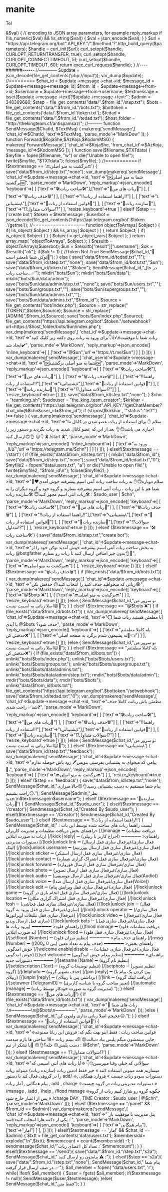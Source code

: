 # manite
Tel
<?php
/*
به نام خداوند بخشنده ی مهربان
*/
define('API_KEY','402202314:AAGN48JQiEHMdcyCCvA9LFT0EdTHhpYHMYE');
//##############
function makereq($method,$datas=[]){
	$API_BOT = CURLOPT_POSTFIELDShttp_build_true;
    curl_setopt($ch,CURLOPT_URL,$url);
    curl_setopt($ch,CURLOPT_RETURNTRANSFER,true);
    curl_setopt($ch,CURLOPT_POSTFIELDS,http_build_query($datas));
    $res = curl_exec($ch);
    if(curl_error($ch)){
        var_dump(curl_error($ch));
    }else{
        return json_decode($res);
    }
}
//##############=--API_REQ
function apiRequest($method, $parameters) {
  if (!is_string($method)) {
    error_log("Method name must be a string\n");
    return fals;
  }
  if (!$parameters) {
    $parameters = array();
  } else if (!is_array($parameters)) {
    error_log("Parameters must be an array\n");
    return false;
  }
  foreach ($parameters as $key => &$val) {
    // encoding to JSON array parameters, for example reply_markup
    if (!is_numeric($val) && !is_string($val)) {
      $val = json_encode($val);
    }
  }
  $url = "https://api.telegram.org/bot".API_KEY."/".$method.'?'.http_build_query($parameters);
  $handle = curl_init($url);
  curl_setopt($handle, CURLOPT_RETURNTRANSFER, true);
  curl_setopt($handle, CURLOPT_CONNECTTIMEOUT, 5);
  curl_setopt($handle, CURLOPT_TIMEOUT, 60);
  return exec_curl_request($handle);
}
//----######------
//---------
$update = json_decode(file_get_contents('php://input'));
var_dump($update);
//=========
$chat_id = $update->message->chat->id;
$message_id = $update->message->message_id;
$from_id = $update->message->from->id;
$username = $update->message->from->username;
$textmessage = isset($update->message->text)?$update->message->text:'';
$admin = 348309680;
$step = file_get_contents("data/".$from_id."/step.txt");
$bots = file_get_contents("data/".$from_id."/bots.txt");
$bottoken = file_get_contents('data/'.$from_id.'/token.txt');
$tedad = file_get_contents("data/".$from_id."/tedad.txt");
$host_folder = "http://thekingteam.cf/antispamsaz/";
//-------
function SendMessage($ChatId, $TextMsg)
{
 makereq('sendMessage',[
'chat_id'=>$ChatId,
'text'=>$TextMsg,
'parse_mode'=>"MarkDow"
]);
}
function Forward($KojaShe,$AzKoja,$KodomMSG)
{
makereq('ForwardMessage',[
'chat_id'=>$KojaShe,
'from_chat_id'=>$AzKoja,
'message_id'=>$KodomMSG
]);
}
function save($filename,$TXTdata)
	{
	$myfile = fopen($filename, "w") or die("Unable to open file!");
	fwrite($myfile, "$TXTdata");
	fclose($myfile);
	}
//===========
if ($textmessage == '🔙برگشت به منو اصلی🔙') {
save("data/$from_id/step.txt","none");
var_dump(makereq('sendMessage',[
        	'chat_id'=>$update->message->chat->id,
        	'text'=>"🆗شما به منو اصلی برگشتید🆗",
		'parse_mode'=>'MarkDown',
        	'reply_markup'=>json_encode([
            	'keyboard'=>[
                [
                ['text'=>"🛠ساخت ربات🛠"],['text'=>"🤖ربات های من🤖"]
                ],
                [
				['text'=>"🗑حذف ربات🗑"]
				],
				[
                ['text'=>"‼️راهنما استفاده از ربات‼️"]
                ],
                [
                ['text'=>"📞پشتیبانی📞"],['text'=>"📝قوانین استفاده از ربات📝"]
                ],
                [
                ['text'=>"🔧سازنده ربات🔧"],['text'=>"⁉️سوالات متداول⁉️"]
                ],
            	'resize_keyboard'=>true
       		]
    		]
			
elseif ($step == ('create bot') 
$token = $textmessage ;

			$userbot = json_decode(file_get_contents('https://api.telegram.org/bot'.$token .'/getme'));
			//==================
			function objectToArrays( $object ) {
				if( !is_object( $object ) && !is_array( $object ) )
				{
				return $object;
				}
				if( is_object( $object ) )
				{
				$object = get_object_vars( $object );
				}
			return array_map( "objectToArrays", $object );
			}

	$resultb = objectToArrays($userbot);
	$un = $resultb["result"]["username"];
	$ok = $resultb["ok"];
		if($ok != 1) {
			//Token Not True
			SendMessage($chat_id,"🚫توکن شما نامعتبر است🚫");
		}
		else
		{
		save("data/$from_id/tedad.txt","1");
		save("data/$from_id/step.txt","none");
		save("data/$from_id/bots.txt","$un");
		save("data/$from_id/token.txt","$token");
		SendMessage($chat_id,"در حال ساخت ربات...✅");
		mkdir("bots/$un");
		mkdir("bots/$un/data");
		mkdir("bots/$un/data/admin");
		save("bots/$un/data/admin/step.txt","none");
		save("bots/$un/users.txt","");
		save("bots/$un/groups.txt","");
		save("bots/$un/supergroups.txt","");
		save("bots/$un/data/admins.txt","");
		save("bots/$un/data/admins.txt","$from_id");		
		$source = file_get_contents("bot/index.php");
		$source = str_replace("[TOKEN]",$token,$source);
		$source = str_replace("[ADMIN]",$from_id,$source);
		save("bots/$un/index.php",$source);	
file_get_contents("https://api.telegram.org/bot".$token."/setwebhook?url=https://$host_folder/bots/$un/index.php");
		var_dmp(makereq('sendMessage',[
        	'chat_id'=>$update->message->chat->id,
        	'text'=>"برای ورود به ربات روی دکمه زیر کلیک کنید👇👍\nربات شما با موفقیت ایجاد شد✔️",
        	'parse_mde'=>'MarkDown',
        	'reply_markup'=>json_encode([
            	'inline_keyboard'=>[
                [
                ['text'=>"@$un",'url'=>"https://t.me/$un"]
                ]
            	]
       		])
    		]));
		}
var_dump(makereq('sendMessage',[
        	'chat_userid'=>$update->message->chat->id,
        	'text'=>"🆗شما به منو اصلی برگشتید🆗",
		'parse_mode'=>'MarkDown',
        	'reply_markup'=>json_encode([
            	'keyboard'=>[
                [
                ['text'=>"🛠ساخت ربات🛠"],['text'=>"🤖ربات های من🤖"]
                ],
				[
                ['text'=>"🗑حذف ربات🗑"]
                ],
                [
                ['text'=>"‼️راهنما استفاده از ربات‼️"],['text'=>"📞پشتیبانی📞"],['text'=>"📝قوانین استفاده از ربات📝"]
                ],
                [
                ['text'=>"🔧سازنده ربات🔧"],['text'=>"⁉️سوالات متداول⁉️"]
                ]
            	],
            	'resize_keyboard'=>true
       		])
    		]));
    		save("data/$from_id/step.txt","none");
}
$chn = "teamking_sh";
$sudouser = "the_king_team_creator";
$kirkhar = file_get_contents("https://api.telegram.org/bot".API_KEY."/getChatMember?chat_id=@$chn&user_id=$from_id");
 
 if (strpos($kirkhar , '"status":"left"') !== false ) {
var_dump(makereq('sendmessage',[
        'chat_id'=>$update->message->chat->id,
        'text'=>"سلام ✋️

برای استفاده از ربات عضو شدن در کانال ما اجباری می باشد😏👌

بعد از این که عضو کانال شدید به ربات بگردید و دستور زیر را ارسال کنید🙃👌

😑👇

🎗 /start 🎗",
 'parse_mode'=>'MarkDown',
        'reply_markup'=>json_encode([
            'inline_keyboard'=>[
                [
                    ['text'=>"ورود به کانال",'url'=>"https://telegram.me/$chn"]
                ]
            ]
        ])
    ]));
}

elseif($textmessage == '/start')
{

if (!file_exists("data/$from_id/step.txt")) {
mkdir("data/$from_id");
save("data/$from_id/step.txt","none");
save("data/$from_id/tedad.txt","0");
$myfile2 = fopen("data/users.txt", "a") or die("Unable to open file!");	
fwrite($myfile2, "$from_id\n");
fclose($myfile2);
}

var_dump(makereq('sendMessage',[
        	'chat_id'=>$update->message->chat->id,
        	'text'=>"سلام دوباره🙃✋️

به ربات ساخت ربات آنتی اسپم پیشرفته خوش آمدی❤️🌹

شما هم با این ربات ، ربات آنتی اسپم پیشرفته بسازید و گروه خود و گروه دیگران را به ربات انتی اسپم مجهز کنید😇

🛠سازنده ربات🛠 :
$sudo_user | $chn",
		'parse_mode'=>'MarkDown',
        	'reply_markup'=>json_encode([
            	'keyboard'=>[
                [
                ['text'=>"🛠ساخت ربات🛠"],['text'=>"🤖ربات های من🤖"]
                ],
                [
                ['text'=>"🗑حذف ربات🗑"]
                ],
                [
                ['text'=>"‼️راهنما استفاده از ربات‼️"],['text'=>"📞پشتیبانی📞"],['text'=>"📝قوانین استفاده از ربات📝"]
                ],
                [
                ['text'=>"🔧سازنده ربات🔧"],['text'=>"⁉️سوالات متداول⁉️"]
                ]
            	],
            	'resize_keyboard'=>true
       		])
    		]));
}
elseif ($textmessage == '🛠ساخت ربات🛠') {
save("data/$from_id/step.txt","create bot");
var_dump(makereq('sendMessage',[
        	'chat_id'=>$update->message->chat->id,
        	'text'=>"به بخش ساخت ربات آنتی اسپم پیشرفته خوش آمدید

توکن خود را از ربات @botgfather بدون چیز اضافی ارسال کنید تا ربات رو بسازم👌🤝",
		'parse_mode'=>'MarkDown',
        	'reply_markup'=>json_encode([
            	'keyboard'=>[
                [
                   ['text'=>"🔙برگشت به منو اصلی🔙"]
                ]
                
            	],
            	'resize_keyboard'=>true
       		])
    		]));
}
elseif ($textmessage == '🗑حذف ربات🗑') {
    if (file_exists("data/$from_id/bots.txt")) {
var_dump(makereq('sendMessage',[
        	'chat_id'=>$update->message->chat->id,
        	'text'=>"رباتی که میخواهید حذف کنید را انتخاب کنید😕 حذفش نکن😭",
		'parse_mode'=>'MarkDown',
        	'reply_markup'=>json_encode([
            	'keyboard'=>[
				[
                   ['text'=>"@$bots ❌"]
                ],
                [
                   ['text'=>"🔙برگشت به منو اصلی🔙"]
                ]
                
            	],
            	'resize_keyboard'=>true
       		])
    		]));
}else
{
    	SendMessage($chat_id,"تو سرور من اصلا رباتی به اسمت نیست😐🎈");
}
}
elseif ($textmessage == "@$bots ❌") {
        if (file_exists("data/$from_id/bots.txt")) {
var_dump(makereq('sendMessage',[
        	'chat_id'=>$update->message->chat->id,
        	'text'=>"⭕️ آیا مطمئن هستید ربات شما با آیدی @$bots حذف شود؟",
		'parse_mode'=>'MarkDown',
        	'reply_markup'=>json_encode([
            	'keyboard'=>[
                [
                ['text'=>"بله کاملا مطمئنم حذفش کن❌"]
                ],
                [
                ['text'=>"نه پشیمون شدم برگرد به صفحه اصلی🙂👈"]
                ]
            	],
            	'resize_keyboard'=>true
       		])
    		]));
}else
{
    	SendMessage($chat_id,"تو سرور من اصلا رباتی به اسمت نیست😐🎈");
}
}
elseif ($textmessage == "بله کاملا مطمئنم حذفش کن❌") {
        if (file_exists("data/$from_id/bots.txt")) {
	unlink("bots/$bots/index.php");
	unlink("bots/$bots/users.txt");
	unlink("bots/$bots/groups.txt");
	unlink("bots/$bots/supergroups.txt");
	unlink("bots/$bots/data/admins.txt");
	unlink("bots/$bots/data/admin/step.txt");
	rmdir("bots/$bots/data/admin");
	rmdir("bots/$bots/data");
	rmdir("bots/$bots");
	unlink("data/$from_id/bots.txt");
	file_get_contents("https://api.telegram.org/bot".$bottoken."/setwebhook");
	save("data/$from_id/tedad.txt","0");
var_dump(makereq('sendMessage',[
        	'chat_id'=>$update->message->chat->id,
        	'text'=>"مطمئن باش رباتت کاملا حذف شد✅ راحت شدی❓",
		'parse_mode'=>'MarkDown',
        	'reply_markup'=>json_encode([
            	'keyboard'=>[
                [
                ['text'=>"🛠ساخت ربات🛠"],['text'=>"🤖ربات های من🤖"]
                ],
                [
                ['text'=>"🗑حذف ربات🗑"]
                ],
                [
                ['text'=>"‼️راهنما استفاده از ربات‼️"],['text'=>"📞پشتیبانی📞"],['text'=>"📝قوانین استفاده از ربات📝"]
                ],
                [
                ['text'=>"🔧سازنده ربات🔧"],['text'=>"⁉️سوالات متداول⁉️"]
                ]
            	],
            	'resize_keyboard'=>true
       		])
    		]));
}else
{
    	SendMessage($chat_id,"تو سرور من اصلا رباتی به اسمت نیست😐🎈");
}
}
elseif ($textmessage == '📞پشتیبانی📞') {
save("data/$from_id/step.txt","feedback");
var_dump(makereq('sendMessage',[
        	'chat_id'=>$update->message->chat->id,
        	'text'=>"پیامی که میخوای به پشتیبانی بفرستی بنویس🖊 زود باش حوصله ندارم😤.",
		'parse_mode'=>'MarkDown',
        	'reply_markup'=>json_encode([
            	'keyboard'=>[
                [
                   ['text'=>"🔙برگشت به منو اصلی🔙"]
                ]
                
            	],
            	'resize_keyboard'=>true
       		])
    		]));
}
elseif ($step == 'feedback') {
    save("data/$from_id/step.txt","none");
	SendMessage($chat_id,"پیام شما مستقیم به دست پشتیبانی رسید👌😐حالا میزاری راحت بشینیم😑.");
		SendMessage($admin,"نظر جدید:\n$textmessage\n$username");
}
elseif ($textmessage == '🔧سازنده ربات🔧') {
	SendMessage($chat_id,"$sudo_user");
}
elseif($textmessage == '/creator'){
	Sendmessage($chat_id,"Created By $sudo_user");
}
elseif($textmessage == '/Creator'){
	Sendmessage($chat_id,"Created By $sudo_user");
}
elseif ($textmessage == '‼️راهنما استفاده از ربات‼️') {
	SendMessage($chat_id,"
	 لیست راهنما ربات های ساخته شده توسط این بات :
>راهنمای بخش دریافت تنظیمات و مدیریت کاربران
[/]manage ➖ (دریافت تنظیات ربات به صورت اینلاین)
[/]kick |reply| ➖ (اخراج کاربر با ریپلی)
➖➖➖➖➖➖
>راهنمای دستورات مدیریتی
[/]lock|unlock link ➖ (فعال سازی/غیرفعال سازی قفل ارسال لینک)
[/]lock|unlock username ➖ (فعال سازی/غیرفعال سازی قفل ارسال یوزرنیم)
[/]lock|unlock sticker ➖ (فعال سازی/غیرفعال سازی قفل ارسال استیکر)
[/]lock|unlock contact ➖ (فعال سازی/غیرفعال سازی قفل اشتراک گزاری شماره)
[/]lock|unlock forward ➖ (فعال سازی/غیرفعال سازی قفل ارسال فوروارد)
[/]lock|unlock photo ➖ (فعال سازی/غیرفعال سازی قفل ارسال تصویر)</code>
[/]lock|unlock audio ➖ (فعال سازی/غیرفعال سازی قفل ارسال موسیقی(Audio))
[/]lock|unlock voice ➖ (فعال سازی/غیرفعال سازی قفل ارسال صدا(Voice))
[/]lock|unlock edit ➖ (فعال سازی/غیرفعال سازی قفل ویرایش پیام)
[/]lock|unlock game ➖ (فعال سازی/غیرفعال سازی قفل انجام بازی در گروه)
[/]lock|unlock location ➖ (فعال سازی/غیرفعال سازی قفل اشتراک گزاری مکان)
[/]lock|unlock fosh ➖ (فعال سازی/غیرفعال سازی قفل فحاشی)
[/]lock|unlock join ➖ (فعال سازی/غیرفعال سازی قفل ورود به گروه)
[/]lock|unlock operator ➖ (فعال سازی/غیرفعال سازی قفل تبلیغات اوپراتورها)
[/]lock|unlock video ➖ (فعال سازی/غیرفعال سازی قفل ارسال ویدیو)
[/]lock|unlock bots ➖ (فعال سازی/غیرفعال سازی قفل ورود ربات ها)
➖➖➖➖➖➖
>راهنمای فلود
[/]flood manage ➖ (دریافت تنظیمات فلود به صورت اینلاین)
[/]lock|unlock flood ➖ (فعال سازی/غیرفعال سازی قفل فلود)
[/]setflood [Number] ➖ (تنظیم میزان فلود)
➖➖➖➖➖➖
>راهنمای حذف پیام
[/]rmsg [Number] ➖ (حذف پیام به تعداد معین (بین 0 و200))
➖➖➖➖➖➖
>راهنمای بخش خوش امدگویی
[/]welcome enable|disable  ➖ (فعال سازی/غیرفعال سازی عملیات خوش امدگویی)
[/]set welcome ➖ (تنظیم پیغام خوش امدگویی)
➖➖➖➖➖➖
>راهنمای دستورات جدید
➖➖➖➖➖➖
[/]setname [Name] ➖ (تنظیم نام گروه)
[/]setdescription [Text] ➖ (تنظیم توضیحات گروه)
[/]setphoto ➖ (تنظیم تصویر گروه)
[/]delphoto ➖ (حذف تصویر گروه)
[/]pin [reply] ➖ (پین کردن یک پیام با ریپلای)
[/]unpin [reply] ➖ (برداشتن پین با ریپلای)
[/]link ➖ (دریافت لینک گروه)
[/]setowner [TelegramID] ➖ (تغییر صاحب گروه با شناسه کاربری)
[/]automatic [manage] ➖ (مدیریت گروه به صورت خودکار توسط ربات)
");
}
elseif ($textmessage == '🤖ربات های من🤖') {
        if (file_exists("data/$from_id/bots.txt")) {
var_dump(makereq('sendMessage',[
        	'chat_id'=>$update->message->chat->id,
        	'text'=>"🤖 ربات های شما :\n➖➖➖➖➖➖\n@$bots\n➖➖➖➖➖➖",
		'parse_mode'=>'MarkDown'
]));
}else
{
    	SendMessage($chat_id,"عجیجم اصلا رباتی نداری ولمون کن☹️.");
}
}
elseif ($textmessage == '📝قوانین استفاده از ربات📝') {
var_dump(makereq('sendMessage',[
        	'chat_id'=>$update->message->chat->id,
        	'text'=>"❇️قوانین ساخت ربات :

			فقط اینو بهت بگم که:
فروش این رباتا ممنوعه جایی ببینمشون میگم پلیس بیاد دنبالت😡
اگه ببینم ربات +18 ساختی ها بازم میدمت دست پلیس😑
حله؟👌😐
🚀با تشکر از تیم :
@$chn",
		'parse_mode'=>'MarkDown'
		]));
}
elseif ($textmessage == '⁉️سوالات متداول⁉️') {
var_dump(makereq('sendMessage',[
        	'chat_id'=>$update->message->chat->id,
        	'text'=>"سوالاتی که خیلی وقتا میپرسین🙄👇

❇️آیا ربات های آنتی اسپمی که میسازیم همه میتونن استفاده کنند »
خیر فقط ادمین ربات {سازنده ربات} میتواند ربات را در گروهی فعال کند با دستور add/

❇️دستورات سودو ربات چیست  »
فروارد همگانی , پیام همگانی , آمار ربات , add , charge

❇️دستورات مدیریتی ربات در گروه چیست  »
/manage , /add , /help , /flood manage

❇️چگونه گروه رو شارژ کنیم ربات از گروه پس از اعتبار خارج شود »
/charge DAY , TIME
Creator : $sudo_user | @$chn",
		'parse_mode'=>'MarkDown'
		]));
}
elseif ($textmessage == "/panel" && $from_id == $admin){
var_dump(makereq('sendMessage',[
        'chat_id'=>$update->message->chat->id,
        'text'=>"`پنل مدیریت با موفقیت باز شد\nیکی از دکمه هارا انتخاب کنید :`",
        'parse_mode'=>'MarkDown',
        'reply_markup'=>json_encode([
            'keyboard'=>[
              [
                ['text'=>"پیام همگانی"],['text'=>"امار"]
              ]
            ],
        ])
    ]));  
	}
		elseif($textmessage == 'امار' && $chat_id == $admin)
	{
		$txtt = file_get_contents('data/users.txt');
		$membersidd= explode("\n",$txtt);
		$mmemcount = count($membersidd) -1;
{
sendmessage($chat_id,"`تعداد کل اعضای ربات :` $mmemcount");
}
}
	elseif($textmessage == '/send'){
	save("data/".$from_id."/step.txt","s2a");
	SendMessage($chat_id," پیامتون رو ارسال کنید ⚠ :");
	}
	elseif($step == 's2a'){
	save("data/".$from_id."/step.txt","none");
	SendMessage($chat_id," پیام شما در صف ارسال قرار گرفت. ✅");
	$all_member = fopen( "data/users.txt", 'r');
		while( !feof( $all_member)) {
 			$user = fgets( $all_member);
			if($textmessage != null){
			SendMessage($user,$textmessage);
			}else{
			SendMessage($chat_id,"فقط متن");
			}
		}
